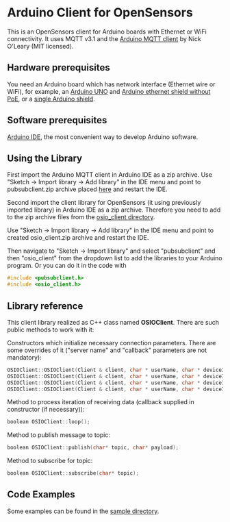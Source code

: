 # Arduino Client for OpenSensors

This is an OpenSensors client for Arduino boards with Ethernet or WiFi connectivity. It uses MQTT v3.1 and the [Arduino MQTT client](http://knolleary.net/arduino-client-for-mqtt/) by Nick O'Leary (MIT licensed).

## Hardware prerequisites

You need an Arduino board which has network interface (Ethernet wire or WiFi), for example, an [Arduino UNO](http://arduino.cc/en/Main/arduinoBoardUno) and [Arduino ethernet shield without PoE](http://store.arduino.cc/product/A000072), or a [single Arduino shield](http://arduino.cc/en/Main/ArduinoEthernetShield).

## Software prerequisites

[Arduino IDE](http://arduino.cc/en/main/software), the most convenient way to develop Arduino software.

## Using the Library

First import the Arduino MQTT client in Arduino IDE as a zip archive. Use "Sketch -> Import library -> Add library" in the IDE menu and point to pubsubclient.zip archive placed [here](./pubsubclient) and restart the IDE. 
 
Second import the client library for OpenSensors (it using previously imported library) in Arduino IDE as a zip archive. Therefore you need
to add to the zip archive files from the [osio_client directory](./osio_client).

Use "Sketch -> Import library -> Add library" in the IDE menu and point to created osio_client.zip archive
and restart the IDE. 

Then navigate to "Sketch -> Import library" and select "pubsubclient" and then "osio_client" from the dropdown list to add
the libraries to your Arduino program. Or you can do it in the code with

``` c
#include <pubsubclient.h>
#include <osio_client.h>
```

## Library reference

This client library realized as C++ class named **OSIOClient**. There are such public methods to work with it:

Constructors which initialize necessary connection parameters. There are some overrides of it ("server name" and "callback" parameters are not mandatory):

``` c
OSIOClient::OSIOClient(Client & client, char * userName, char * deviceId, char * devicePassword);
OSIOClient::OSIOClient(Client & client, char * userName, char * deviceId, char * devicePassword, char * serverName);
OSIOClient::OSIOClient(Client & client, char * userName, char * deviceId, char * devicePassword, void (*callback)(char*,uint8_t*,unsigned int));
OSIOClient::OSIOClient(Client & client, char * userName, char * deviceId, char * devicePassword, char * serverName, void (*callback)(char*,uint8_t*,unsigned int));
```

Method to process iteration of receiving data (callback supplied in constructor (if necessary)):

``` c
boolean OSIOClient::loop();
```

Method to publish message to topic:

``` c
boolean OSIOClient::publish(char* topic, char* payload);
```

Method to subscribe for topic:

``` c
boolean OSIOClient::subscribe(char* topic);
```

## Code Examples

Some examples can be found in the [sample directory](./sample).
